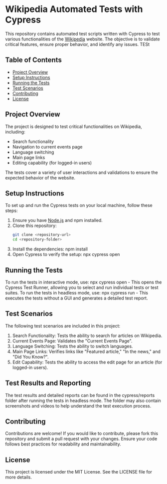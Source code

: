 # Wikipedia Automated Tests with Cypress

This repository contains automated test scripts written with Cypress to test various functionalities of the [Wikipedia](https://en.wikipedia.org) website. The objective is to validate critical features, ensure proper behavior, and identify any issues.
TESt
## Table of Contents
- [Project Overview](#project-overview)
- [Setup Instructions](#setup-instructions)
- [Running the Tests](#running-the-tests)
- [Test Scenarios](#test-scenarios)
- [Contributing](#contributing)
- [License](#license)

## Project Overview
The project is designed to test critical functionalities on Wikipedia, including:
- Search functionality
- Navigation to current events page
- Language switching
- Main page links
- Editing capability (for logged-in users)

The tests cover a variety of user interactions and validations to ensure the expected behavior of the website.

## Setup Instructions
To set up and run the Cypress tests on your local machine, follow these steps:

1. Ensure you have [Node.js](https://nodejs.org/) and npm installed.
2. Clone this repository:
   ```bash
   git clone <repository-url>
   cd <repository-folder>
3. Install the dependencies:
   npm install
4. Open Cypress to verify the setup:
   npx cypress open

## Running the Tests
To run the tests in interactive mode, use:
   npx cypress open - This opens the Cypress Test Runner, allowing you to select and run individual tests or test suites.
To run the tests in headless mode, use:
   npx cypress run - This executes the tests without a GUI and generates a detailed test report.

## Test Scenarios

The following test scenarios are included in this project:

1. Search Functionality: Tests the ability to search for articles on Wikipedia.
2. Current Events Page: Validates the "Current Events Page".
3. Language Switching: Tests the ability to switch languages.
4. Main Page Links: Verifies links like "Featured article," "In the news," and "Did You Know?".
5. Edit Capability: Tests the ability to access the edit page for an article (for logged-in users).

## Test Results and Reporting

The test results and detailed reports can be found in the cypress/reports folder after running the tests in headless mode. The folder may also contain screenshots and videos to help understand the test execution process.

## Contributing

Contributions are welcome! If you would like to contribute, please fork this repository and submit a pull request with your changes. Ensure your code follows best practices for readability and maintainability.

## License

This project is licensed under the MIT License. See the LICENSE file for more details.